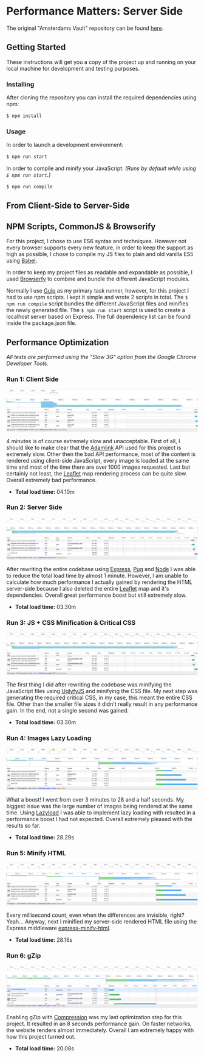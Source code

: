 # Performance Matters: Server Side

The original "Amsterdams Vault" repository can be found [here](https://github.com/Jamerrone/amsterdams-vault).

## Getting Started

These instructions will get you a copy of the project up and running on your local machine for development and testing purposes.

### Installing

After cloning the repository you can install the required dependencies using npm:

```javascript
$ npm install
```

### Usage

In order to launch a development environment:

```javascript
$ npm run start
```

In order to compile and minify your JavaScript: *(Runs by default while using ```$ npm run start```.)*

```javascript
$ npm run compile
```

## From Client-Side to Server-Side

## NPM Scripts, CommonJS & Browserify

For this project, I chose to use ES6 syntax and techniques. However not every browser supports every new feature, in order to keep the support as high as possible, I chose to compile my JS files to plain and old vanilla ES5 using [Babel](https://babeljs.io/).

In order to keep my project files as readable and expandable as possible, I used [Browserfy](http://browserify.org/) to combine and bundle the different JavaScript modules.

Normally I use [Gulp](https://gulpjs.com/) as my primary task runner, however, for this project I had to use npm scripts. I kept it simple and wrote 2 scripts in total. The ```$ npm run compile``` script bundles the different JavaScript files and minifies the newly generated file. The ```$ npm run start``` script is used to create a localhost server based on Express. The full dependency list can be found inside the package.json file.

## Performance Optimization

*All tests are performed using the "Slow 3G" option from the Google Chrome Developer Tools.*

### Run 1: Client Side

![Client Side](./images/1-client-side.png)

4 minutes is of course extremely slow and unacceptable. First of all, I should like to make clear that the [Adamlink](https://adamlink.nl/) API used for this project is extremely slow. Other then the bad API performance, most of the content is rendered using client-side JavaScript, every image is loaded at the same time and most of the time there are over 1000 images requested. Last but certainly not least, the [Leaflet](http://leafletjs.com/examples.html) map rendering process can be quite slow. Overall extremely bad performance.

* **Total load time:** 04.10m

### Run 2: Server Side

![Server Side](./images/2-server-side.png)

After rewriting the entire codebase using [Express](https://expressjs.com/), [Pug](https://pugjs.org/api/getting-started.html) and [Node](https://nodejs.org/en/) I was able to reduce the total load time by almost 1 minute. However, I am unable to calculate how much performance I actually gained by rendering the HTML server-side because I also deleted the entire [Leaflet](http://leafletjs.com/examples.html) map and it's dependencies. Overall great performance boost but still extremely slow.

* **Total load time:** 03.30m

### Run 3: JS + CSS Minification & Critical CSS

![JS + CSS Minification & Critical CSS](./images/3-js_css-minify-critical-css.png)

The first thing I did after rewriting the codebase was minifying the JavaScript files using [UglyfyJS](https://github.com/mishoo/UglifyJS2) and minifying the CSS file. My next step was generating the required critical CSS, in my case, this meant the entire CSS file. Other than the smaller file sizes it didn't really result in any performance gain. In the end, not a single second was gained.

* **Total load time:** 03.30m

### Run 4: Images Lazy Loading

![Images Lazy Loading](./images/4-lazy-loading.png)

What a boost! I went from over 3 minutes to 28 and a half seconds. My biggest issue was the large number of images being rendered at the same time. Using [Lazyload](https://www.npmjs.com/package/lazyload) I was able to implement lazy loading with resulted in a performance boost I had not expected. Overall extremely pleased with the results so far.

* **Total load time:** 28.29s

### Run 5: Minify HTML

![Minify HTML](./images/5-html-minify.png)

Every millisecond count, even when the differences are invisible, right? Yeah... Anyway, next I minified my server-side rendered HTML file using the Express middleware [express-minify-html](https://github.com/Konnng/express-minify-html).

* **Total load time:** 28.16s

### Run 6: gZip

![gZip](./images/6-gzip.png)

Enabling gZip with [Compression](https://www.npmjs.com/package/compression) was my last optimization step for this project. It resulted in an 8 seconds performance gain. On faster networks, the website renders almost immediately. Overall I am extremely happy with how this project turned out.

* **Total load time:** 20.08s